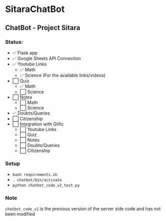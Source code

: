 # SitaraChatBot
## ChatBot - Project Sitara

### Status:

- :white_check_mark: Flask app
- :white_check_mark: Google Sheets API Connection
- :white_check_mark: Youtube Links
  - :white_check_mark: Math
  - :white_check_mark: Science (For the available links/videos)
- :white_large_square: Quiz
  - :white_check_mark: Math
  - :white_large_square: Science
- :white_large_square: Notes
  - :white_large_square: Math
  - :white_large_square: Science
- :white_check_mark: Doubts/Queries
- :white_large_square: Citizenship
- :white_large_square: Integration with Glific
  - :white_large_square: Youtube Links
  - :white_large_square: Quiz
  - :white_large_square: Notes
  - :white_large_square: Doubts/Queries
  - :white_large_square: Citizenship 
### Setup

- `bash requirements.sh`
- `. chatbot/bin/activate`
- `python chatbot_code_v2_test.py`

### Note

`chatbot_code_v1` is the previous version of the server side code and has not been modified